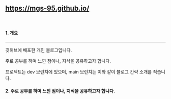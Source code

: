## https://mgs-95.github.io/

<br>

#### 1. 개요

<hr>

깃허브에 배포한 개인 블로그입니다.

주로 공부를 하며 느낀 점이나, 지식을 공유하고자 합니다.

프로젝트는 dev 브런치에 있으며, main 브런치는 이와 같이 블로그 간략 소개를 적습니다.

#### 2. 주로 공부를 하며 느낀 점이나, 지식을 공유하고자 합니다.



